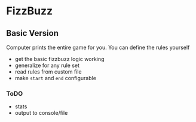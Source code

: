 # FizzBuzz

## Basic Version

Computer prints the entire game for you. You can define the rules yourself

- get the basic fizzbuzz logic working
- generalize for any rule set
- read rules from custom file
- make `start` and `end` configurable

### ToDO
- stats
- output to console/file